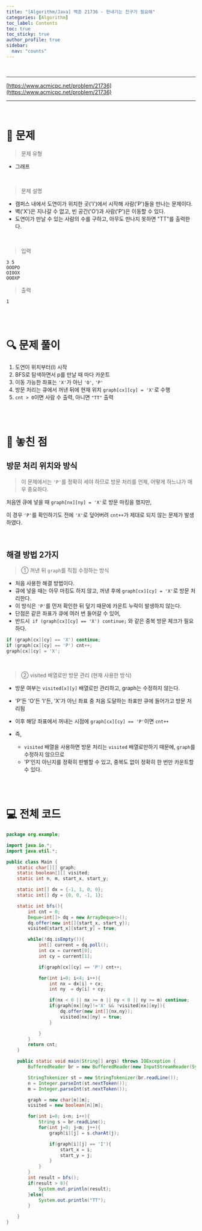 ```yaml
---
title: "[Algorithm/Java] 백준 21736 - 헌내기는 친구가 필요해"
categories: [Algorithm]
toc_label: Contents
toc: true
toc_sticky: true
author_profile: true
sidebar:
  nav: "counts"
---
```


<br>

---

[https://www.acmicpc.net/problem/21736](https://www.acmicpc.net/problem/21736)

---

<br>

# 📌 문제

> 문제 유형

- 그래프

<br>

> 문제 설명

- 캠퍼스 내에서 도연이가 위치한 곳('I')에서 시작해 사람('P')들을 만나는 문제이다.
- 벽('X')은 지나갈 수 없고, 빈 공간('O')과 사람('P')은 이동할 수 있다.
- 도연이가 만날 수 있는 사람의 수를 구하고, 아무도 만나지 못하면 "TT"를 출력한다.

<br>

> 입력

```
3 5
OOOPO
OIOOX
OOOXP
```

> 출력

```
1
```

<br><br>

# 🔍 문제 풀이

1. 도연이 위치부터(I) 시작
2. BFS로 탐색하면서 p를 만날 때 마다 카운트
3. 이동 가능한 좌표는 `'X'`가 아닌 `'O'`, `'P'`
4. 방문 처리는 큐에서 꺼낸 뒤에 현재 위치 `graph[cx][cy] = 'X'`로 수행
5. `cnt > 0`이면 사람 수 출력, 아니면 `"TT"` 출력

<br><br>

# 📌 놓친 점

## 방문 처리 위치와 방식

> 이 문제에서는 `'P'`를 정확히 세야 하므로 방문 처리를 언제, 어떻게 하느냐가 매우 중요하다.

처음엔 큐에 넣을 때 `graph[nx][ny] = 'X'`로 방문 마킹을 했지만,

이 경우 `'P'`를 확인하기도 전에 `'X'`로 덮어버려 `cnt++`가 제대로 되지 않는 문제가 발생하였다.

<br>

## 해결 방법 2가지

> ① 꺼낸 뒤 `graph`를 직접 수정하는 방식

- 처음 사용한 해결 방법이다.
- 큐에 넣을 때는 아무 마킹도 하지 않고, 꺼낸 후에 `graph[cx][cy] = 'X'`로 방문 처리한다.
- 이 방식은 `'P'`를 먼저 확인한 뒤 덮기 때문에 카운트 누락이 발생하지 않는다.
- 단점은 같은 좌표가 큐에 여러 번 들어갈 수 있어,
- 반드시` if (graph[cx][cy] == 'X') continue;` 와 같은 중복 방문 체크가 필요하다.

```java
if (graph[cx][cy] == 'X') continue;
if (graph[cx][cy] == 'P') cnt++;
graph[cx][cy] = 'X';
```

<br>

> ② visited 배열로만 방문 관리 (현재 사용한 방식)

- 방문 여부는 `visited[x][y]` 배열로만 관리하고, graph는 수정하지 않는다.
- 'P'든 'O'든 'I'든, 'X'가 아닌 좌표 중 처음 도달하는 좌표만 큐에 들어가고 방문 처리됨
- 이후 해당 좌표에서 꺼내는 시점에 `graph[cx][cy] == 'P'`이면 `cnt++`

- 즉,
  - `visited` 배열을 사용하면 방문 처리는 `visited` 배열로만하기 때문에, `graph`를 수정하지 않으므로
  - 'P'인지 아닌지를 정확히 판별할 수 있고, 중복도 없이 정확히 한 번만 카운트할 수 있다.

<br><br>

# 💻 전체 코드

```java
package org.example;

import java.io.*;
import java.util.*;

public class Main {
    static char[][] graph;
    static boolean[][] visited;
    static int n, m, start_x, start_y;

    static int[] dx = {-1, 1, 0, 0};
    static int[] dy = {0, 0, -1, 1};

    static int bfs(){
        int cnt = 0;
        Deque<int[]> dq = new ArrayDeque<>();
        dq.offer(new int[]{start_x, start_y});
        visited[start_x][start_y] = true;

        while(!dq.isEmpty()){
            int[] current = dq.poll();
            int cx = current[0];
            int cy = current[1];

            if(graph[cx][cy] == 'P') cnt++;

            for(int i=0; i<4; i++){
                int nx = dx[i] + cx;
                int ny  = dy[i] + cy;

                if(nx < 0 || nx >= n || ny < 0 || ny >= m) continue;
                if(graph[nx][ny]!='X' && !visited[nx][ny]){
                    dq.offer(new int[]{nx,ny});
                    visited[nx][ny] = true;
                }

            }
        }
        return cnt;
    }

    public static void main(String[] args) throws IOException {
        BufferedReader br = new BufferedReader(new InputStreamReader(System.in));

        StringTokenizer st = new StringTokenizer(br.readLine());
        n = Integer.parseInt(st.nextToken());
        m = Integer.parseInt(st.nextToken());

        graph = new char[n][m];
        visited = new boolean[n][m];

        for(int i=0; i<n; i++){
            String s = br.readLine();
            for(int j=0; j<m; j++){
                graph[i][j] = s.charAt(j);

                if(graph[i][j] == 'I'){
                    start_x = i;
                    start_y = j;
                }
            }
        }
        int result = bfs();
        if(result > 0){
            System.out.println(result);
        }else{
            System.out.println("TT");
        }

    }
}
```

<br>
